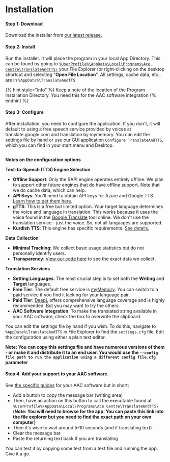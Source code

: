 # Installation

#### Step 1: Download

Download the installer from [our latest release.](https://github.com/AceCentre/TranslateAndTTS/releases/latest/download/TranslateAndTTS.exe)

#### Step 2: Install

Run the installer. It will place the program in your local App Directory. This can be found by going to [`%UserProfile%\AppData\Local\Programs\Ace Centre\TranslateAndTTS\`](file:///%UserProfile%/AppData/Local/Programs/TranslateAndTTS) your File Explorer (or right-clicking on the desktop shortcut and selecting "**Open File Location**". All settings, cache data, etc., are in `%AppData%\TranslateAndTTS`

{% hint style="info" %}
Keep a note of the location of the Program Installation Directory. You need this for the AAC software integration
{% endhint %}

#### Step 3: Configure

After installation, you need to configure the application. If you don't, it will default to using a free speech service provided by voices at translate.google.com and translation by mymemory. You can edit the settings file by hand or use our GUI application `Configure TranslateAndTTS`, which you can find in your start menu and Desktop.

<figure><img src="https://raw.githubusercontent.com/AceCentre/TranslateAndTTS/main/assets/ConfigureTranslateAndTTSScreenshot.png" alt=""><figcaption></figcaption></figure>

**Notes on the configuration options**

**Text-to-Speech (TTS) Engine Selection**

* **Offline Support**: Only the SAPI engine operates entirely offline. We plan to support other future engines that do have offline support. Note that we do cache data, which can help.&#x20;
* **API Keys**: You'll need to obtain API keys for Azure and Google TTS. [Learn how to get them here](getting-keys-for-azure-or-google.md).
* **gTTS**: This is a free but limited option. Your target language determines the voice and language in translation. This works because it uses the voice found in the [Google Translate](https://translate.google.com) tool online. We don't use the translation service - just the voice. So, not all languages are supported.
* **Kurdish TTS**: This engine has specific requirements. [See details.](specific-notes-on-kurdish-tts.md)

**Data Collection**

* **Minimal Tracking**: We collect basic usage statistics but do not personally identify users.
* **Transparency**: [View our code here](https://github.com/AceCentre/TranslateAndTTS/blob/05e1f68e287ef5a653aaeb2e21d2e89f4f7a3d85/utils.py#L271) to see the exact data we collect.

**Translation Services**

* **Setting Languages**: The most crucial step is to set both the **Writing** and **Target** languages.
* **Free Tier**: The default free service is [myMemory](http://mymemory.translated.net). You can switch to a paid service if you find it lacking for your language pair.
* **Paid Tier**: [DeepL](https://www.deepl.com/translator) offers comprehensive language coverage and is highly recommended. But you may want to try the others.
* **AAC Software Integration**: To make the translated string available in your AAC software, check the box to overwrite the clipboard.

You can edit the settings file by hand if you wish. To do this, navigate to `%AppData%\TranslateAndTTS` in File Explorer to find the `settings.cfg` file. Edit the configuration using either a plain text editor.

**Note: You can copy this settings file and have numerous versions of them - or make it and distribute it to an end user. You would use the `--config file path to run the application using a different config file.cfg` parameter**

#### Step 4. Add your support to your AAC software.

See [the specific guides](aac-guides.md) for your AAC software  but in short;

* Add a button to _copy_ the message bar (writing area)
* Then, have an action on this button to call the executable found at `%UserProfile%\AppData\Local\Programs\Ace Centre\TranslateAndTTS\` (**Note: You will need to browse for the app. You can paste this link into the file explorer but you need to find the exact path on your own computer)**
* Then it's wise to wait around 5-10 seconds (and if translating text)
* Clear the message bar
* Paste the returning text back if you are translating

You can test it by copying some text from a text file and running the app. Give it a go.
